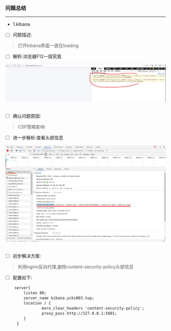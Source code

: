 ### 问题总结
--------------------------------------------------------------------------------------

- 1.kibana
- [ ] 问题描述:
> 打开kibana界面一直在loading
- [ ] 解析:浏览器F12一探究竟
<div align="center"> 
    <img src="https://github.com/xuanchengsunjin/Jim_note/blob/sandbox/resource/img/net/kibana_edage.png" width="600px"> 
</div><br>

- [ ] 确认问题原因:
> CSP策略影响
- [ ] 进一步解析:查看头部信息
<div align="center"> 
    <img src="https://github.com/xuanchengsunjin/Jim_note/blob/sandbox/resource/img/net/kibana_chrome.png" width="600px"> 
</div><br>

- [ ] 初步解决方案:
> 利用nginx反向代理,删除content-security-policy头部信息

- [ ] 配置如下:
```linux
    server{
        listen 80;
        server_name kibana.yckz003.top;
        location / {
                more_clear_headers 'content-security-policy';
                proxy_pass http://127.0.0.1:5601;
        }
     }
```